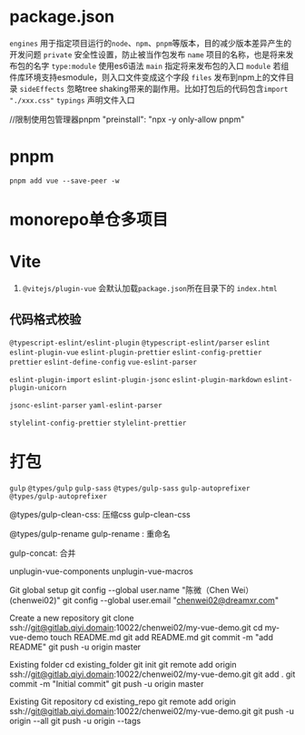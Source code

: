 # package.json
`engines` 用于指定项目运行的`node`、`npm`、`pnpm`等版本，目的减少版本差异产生的开发问题
`private` 安全性设置，防止被当作包发布
`name` 项目的名称，也是将来发布包的名字
`type:module` 使用es6语法
`main` 指定将来发布包的入口
`module` 若组件库环境支持esmodule，则入口文件变成这个字段
`files` 发布到npm上的文件目录
`sideEffects` 忽略tree shaking带来的副作用。比如打包后的代码包含`import "./xxx.css"`
`typings` 声明文件入口

//限制使用包管理器pnpm
"preinstall": "npx -y only-allow pnpm"
# pnpm
`pnpm add vue --save-peer -w`


# monorepo单仓多项目


# Vite
1. `@vitejs/plugin-vue` 会默认加载`package.json`所在目录下的 `index.html`

## 代码格式校验
`@typescript-eslint/eslint-plugin`
`@typescript-eslint/parser`
`eslint`
`eslint-plugin-vue`
`eslint-plugin-prettier`
`eslint-config-prettier`
`prettier`
`eslint-define-config`
`vue-eslint-parser`

`eslint-plugin-import`
`eslint-plugin-jsonc`
`eslint-plugin-markdown`
`eslint-plugin-unicorn`

<!-- `eslint-define-config` -->
`jsonc-eslint-parser`
`yaml-eslint-parser`
<!-- `vue-eslint-parser` -->

`stylelint-config-prettier`
`stylelint-prettier`

# 打包
`gulp` `@types/gulp` `gulp-sass` `@types/gulp-sass` `gulp-autoprefixer` `@types/gulp-autoprefixer`

@types/gulp-clean-css: 压缩css
gulp-clean-css

@types/gulp-rename gulp-rename : 重命名

gulp-concat: 合并


unplugin-vue-components
unplugin-vue-macros


Git global setup
git config --global user.name "陈微（Chen Wei）(chenwei02)"
git config --global user.email "chenwei02@dreamxr.com"

Create a new repository
git clone ssh://git@gitlab.qiyi.domain:10022/chenwei02/my-vue-demo.git
cd my-vue-demo
touch README.md
git add README.md
git commit -m "add README"
git push -u origin master

Existing folder
cd existing_folder
git init
git remote add origin ssh://git@gitlab.qiyi.domain:10022/chenwei02/my-vue-demo.git
git add .
git commit -m "Initial commit"
git push -u origin master

Existing Git repository
cd existing_repo
git remote add origin ssh://git@gitlab.qiyi.domain:10022/chenwei02/my-vue-demo.git
git push -u origin --all
git push -u origin --tags